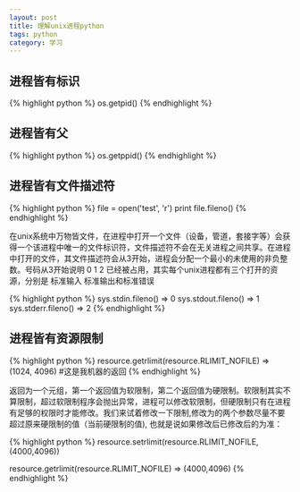 ```yaml
---
layout: post
title: 理解unix进程python
tags: python
category: 学习
---
```




进程皆有标识
-------------

{% highlight python %}
os.getpid()
{% endhighlight %}

进程皆有父
------------

{% highlight python %}
os.getppid()
{% endhighlight %}

进程皆有文件描述符
-----------------

{% highlight python %}
file = open('test', 'r')
print file.fileno()
{% endhighlight %}

在unix系统中万物皆文件，在进程中打开一个文件（设备，管道，套接字等）会获得一个该进程中唯一的文件标识符，文件描述符不会在无关进程之间共享。在进程中打开的文件，其文件描述符会从3开始，进程会分配一个最小的未使用的非负整数。号码从3开始说明 0 1 2 已经被占用，其实每个unix进程都有三个打开的资源，分别是 标准输入 标准输出和标准错误


{% highlight python %}
sys.stdin.fileno()
=> 0
sys.stdout.fileno()
=> 1
sys.stderr.fileno()
=> 2
{% endhighlight %}

进程皆有资源限制
-----------------

{% highlight python %}
resource.getrlimit(resource.RLIMIT_NOFILE)
=> (1024, 4096)  #这是我机器的返回
{% endhighlight %}

返回为一个元组，第一个返回值为软限制，第二个返回值为硬限制。软限制其实不算限制，超过软限制程序会抛出异常，进程可以修改软限制，但硬限制只有在进程有足够的权限时才能修改。我们来试着修改一下限制,修改为的两个参数尽量不要超过原来硬限制的值（当前硬限制的值), 也就是说如果修改后已修改后的为准：

{% highlight python %}
resource.setrlimit(resource.RLIMIT_NOFILE,(4000,4096))

resource.getrlimit(resource.RLIMIT_NOFILE)
=> (4000,4096)
{% endhighlight %}
